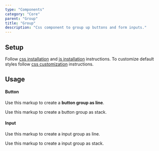 ```yaml
---
type: "Components"
category: "Core"
parent: "Group"
title: "Group"
description: "Css component to group up buttons and form inputs."
---
```


## Setup

Follow [css installation](/introduction/getting-started/setup#css-installation) and [js installation](/introduction/getting-started/setup#js-installation) instructions. To customize default styles follow [css customization](/introduction/getting-started/setup#css-customization) instructions.

## Usage

#### Button

Use this markup to create a **button group as line**.

<script type="text/plain" class="language-markup">
  <div class="group">

    <button type="button" class="btn btn-default">
      <!-- content -->
    </button>

    <button type="button" class="btn btn-default">
      <!-- content -->
    </button>

  </div>
</script>

Use this markup to create a button group as stack.

<script type="text/plain" class="language-markup">
  <div class="group">

    <div class="group-inner">
      <button type="button" class="btn btn-default">
        <!-- content -->
      </button>
      <button type="button" class="btn btn-default">
        <!-- content -->
      </button>
    </div>

  </div>
</script>

<demo>
  <demovanilla src="vanilla/components/core/group/button-line">
  </demovanilla>
  <demovanilla src="vanilla/components/core/group/button-stack">
  </demovanilla>
</demo>

#### Input

Use this markup to create a input group as line.

<script type="text/plain" class="language-markup">
<form class="form-default">
  <div class="form-group">
    <div class="group">

      <div class="group-inner">
        <button type="button" class="btn btn-default">
          <!-- content -->
        </button>
      </div>

      <div class="group-inner">
        <input type="text" class="form-item"/>
      </div>

    </div>
  </div>
</form>
</script>

Use this markup to create a input group as stack.

<script type="text/plain" class="language-markup">
<form class="form-default">
  <div class="form-group">
    <div class="group">

      <div class="group-inner">
        <button type="button" class="btn btn-default">
          <!-- content -->
        </button>
        <button type="button" class="btn btn-default">
          <!-- content -->
        </button>
      </div>

      <div class="group-inner">
        <input type="text" class="form-item"/>
      </div>

    </div>
  </div>
</form>
</script>

<demo>
  <demovanilla src="vanilla/components/core/group/input-line">
  </demovanilla>
  <demovanilla src="vanilla/components/core/group/input-stack">
  </demovanilla>
</demo>
